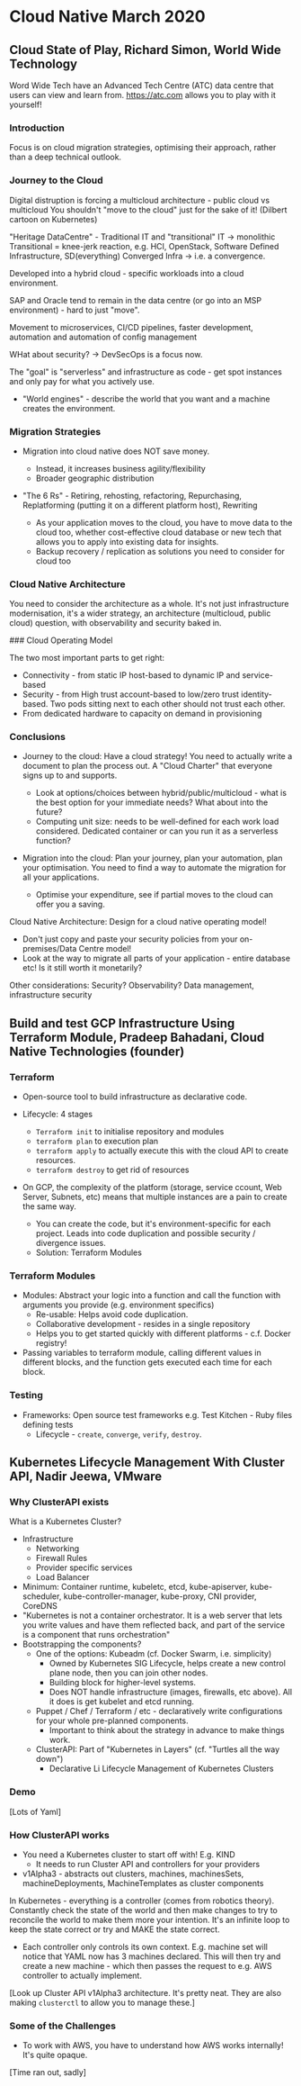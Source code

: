 # Cloud Native March 2020

## Cloud State of Play, Richard Simon, World Wide Technology

Word Wide Tech have an Advanced Tech Centre (ATC) data centre that users can view and learn from. https://atc.com allows you to play with it yourself!

### Introduction

Focus is on cloud migration strategies, optimising their approach, rather than a deep technical outlook.

### Journey to the Cloud

Digital distruption is forcing a multicloud architecture - public cloud vs multicloud
You shouldn't "move to the cloud" just for the sake of it! (Dilbert cartoon on Kubernetes)

"Heritage DataCentre" - Traditional IT and "transitional" IT -> monolithic
Transitional = knee-jerk reaction, e.g. HCI, OpenStack, Software Defined Infrastructure, SD(everything) Converged Infra -> i.e. a convergence.

Developed into a hybrid cloud - specific workloads into a cloud environment.

SAP and Oracle tend to remain in the data centre (or go into an MSP environment) - hard to just "move".

Movement to microservices, CI/CD pipelines, faster development, automation and automation of config management

WHat about security? -> DevSecOps is a focus now.

The "goal" is "serverless" and infrastructure as code - get spot instances and only pay for what you actively use.

  - "World engines" - describe the world that you want and a machine creates the environment.

### Migration Strategies

- Migration into cloud native does NOT save money.
  - Instead, it increases business agility/flexibility
  - Broader geographic distribution

- "The 6 Rs" - Retiring, rehosting, refactoring, Repurchasing, Replatforming (putting it on a different platform host), Rewriting
  - As your application moves to the cloud, you have to move data to the cloud too, whether cost-effective cloud database or new tech that allows you to apply into existing data for insights.
  - Backup recovery / replication as solutions you need to consider for cloud too

### Cloud Native Architecture

You need to consider the architecture as a whole. It's not just infrastructure modernisation, it's a wider strategy, an architecture (multicloud, public cloud) question, with observability and security baked in.

### Cloud Operating Model

The two most important parts to get right:

- Connectivity - from static IP host-based to dynamic IP and service-based
- Security - from High trust account-based to low/zero trust identity-based. Two pods sitting next to each other should not trust each other.
- From dedicated hardware to capacity on demand in provisioning

### Conclusions

- Journey to the cloud: Have a cloud strategy! You need to actually write a document to plan the process out. A "Cloud Charter" that everyone signs up to and supports.
  - Look at options/choices between hybrid/public/multicloud - what is the best option for your immediate needs? What about into the future?
  - Computing unit size: needs to be well-defined for each work load considered. Dedicated container or can you run it as a serverless function?

- Migration into the cloud: Plan your journey, plan your automation, plan your optimisation. You need to find a way to automate the migration for all your applications.
  - Optimise your expenditure, see if partial moves to the cloud can offer you a saving.

Cloud Native Architecture:
Design for a cloud native operating model!

- Don't just copy and paste your security policies from your on-premises/Data Centre model!
- Look at the way to migrate all parts of your application - entire database etc! Is it still worth it monetarily?

Other considerations: Security? Observability? Data management, infrastructure security

## Build and test GCP Infrastructure Using Terraform Module, Pradeep Bahadani, Cloud Native Technologies (founder)

### Terraform

- Open-source tool to build infrastructure as declarative code.
- Lifecycle: 4 stages
  - `Terraform init` to initialise repository and modules
  - `terraform plan` to execution plan
  - `terraform apply` to actually execute this with the cloud API to create resources.
  - `terraform destroy` to get rid of resources

- On GCP, the complexity of the platform (storage, service ccount, Web Server, Subnets, etc) means that multiple instances are a pain to create the same way.
  - You can create the code, but it's environment-specific for each project. Leads into code duplication and possible security / divergence issues.
  - Solution: Terraform Modules

### Terraform Modules

- Modules: Abstract your logic into a function and call the function with arguments you provide (e.g. environment specifics)
  - Re-usable: Helps avoid code duplication.
  - Collaborative development - resides in a single repository
  - Helps you to get started quickly with different platforms - c.f. Docker registry!
- Passing variables to terraform module, calling different values in different blocks, and the function gets executed each time for each block.

### Testing

- Frameworks: Open source test frameworks e.g. Test Kitchen - Ruby files defining tests
  - Lifecycle - `create`, `converge`, `verify`, `destroy`.

## Kubernetes Lifecycle Management With Cluster API, Nadir Jeewa, VMware

### Why ClusterAPI exists
What is a Kubernetes Cluster?

- Infrastructure
  - Networking
  - Firewall Rules
  - Provider specific services
  - Load Balancer
- Minimum: Container runtime, kubeletc, etcd, kube-apiserver, kube-scheduler, kube-controller-manager, kube-proxy, CNI provider, CoreDNS
- "Kubernetes is not a container orchestrator. It is a web server that lets you write values and have them reflected back, and part of the service is a component that runs orchestration"
- Bootstrapping the components?
  - One of the options: Kubeadm (cf. Docker Swarm, i.e. simplicity)
    - Owned by Kubernetes SIG Lifecycle, helps create a new control plane node, then you can join other nodes.
    - Building block for higher-level systems.
    - Does NOT handle infrastructure (images, firewalls, etc above). All it does is get kubelet and etcd running.
  - Puppet / Chef / Terraform / etc - declaratively write configurations for your whole pre-planned components.
    - Important to think about the strategy in advance to make things work.
  - ClusterAPI: Part of "Kubernetes in Layers" (cf. "Turtles all the way down")
    - Declarative Li
    Lifecycle Management of Kubernetes Clusters


### Demo

[Lots of Yaml]

### How ClusterAPI works

- You need a Kubernetes cluster to start off with! E.g. KIND
  - It needs to run Cluster API and controllers for your providers
- v1Alpha3 - abstracts out clusters, machines, machinesSets, machineDeployments, MachineTemplates as cluster components

In Kubernetes - everything is a controller (comes from robotics theory). Constantly check the state of the world and then make changes to try to reconcile the world to make them more your intention. It's an infinite loop to keep the state correct or try and MAKE the state correct.
  - Each controller only controls its own context. E.g. machine set will notice that YAML now has 3 machines declared. This will then try and create a new machine - which then passes the request to e.g. AWS controller to actually implement.

[Look up Cluster API v1Alpha3 architecture. It's pretty neat. They are also making `clusterctl` to allow you to manage these.]

### Some of the Challenges

- To work with AWS, you have to understand how AWS works internally! It's quite opaque.

[Time ran out, sadly]